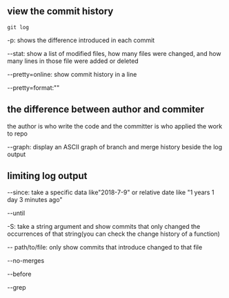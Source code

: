 ## view the commit history

```
git log
```

-p: shows the difference introduced in each commit

--stat: show a list of modified files, how many files were changed, and how many lines in those file were added or deleted

--pretty=online: show commit history in a line

--pretty=format:"<someformat>"

## the difference between author and commiter

the author is who write the code and the committer is who applied the work to repo

--graph: display an ASCII graph of branch and merge history beside the log output

## limiting log output

--since: take a specific data like"2018-7-9" or relative date like "1 years 1 day 3 minutes ago"

--until

-S: take a string argument and show commits that only changed the occurrences of that string(you can check the change history of a function)

-- path/to/file: only show commits that introduce changed to that file

--no-merges

--before

--grep
